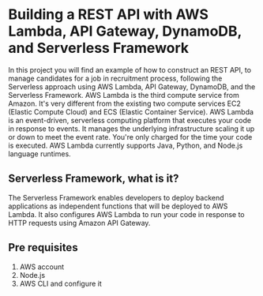 # Building a REST API with AWS Lambda, API Gateway, DynamoDB, and Serverless Framework

In this project you will find an example of how to construct an REST API, to manage candidates for a job in recruitment process, following the Serverless approach using AWS Lambda, API Gateway, DynamoDB, and the Serverless Framework. AWS Lambda is the third compute service from Amazon. It's very different from the existing two compute services EC2 (Elastic Compute Cloud) and ECS (Elastic Container Service). AWS Lambda is an event-driven, serverless computing platform that executes your code in response to events. It manages the underlying infrastructure scaling it up or down to meet the event rate. You're only charged for the time your code is executed. AWS Lambda currently supports Java, Python, and Node.js language runtimes.

## Serverless Framework, what is it?

The Serverless Framework enables developers to deploy backend applications as independent functions that will be deployed to AWS Lambda. It also configures AWS Lambda to run your code in response to HTTP requests using Amazon API Gateway.

## Pre requisites
1. AWS account
2. Node.js
3. AWS CLI and configure it


